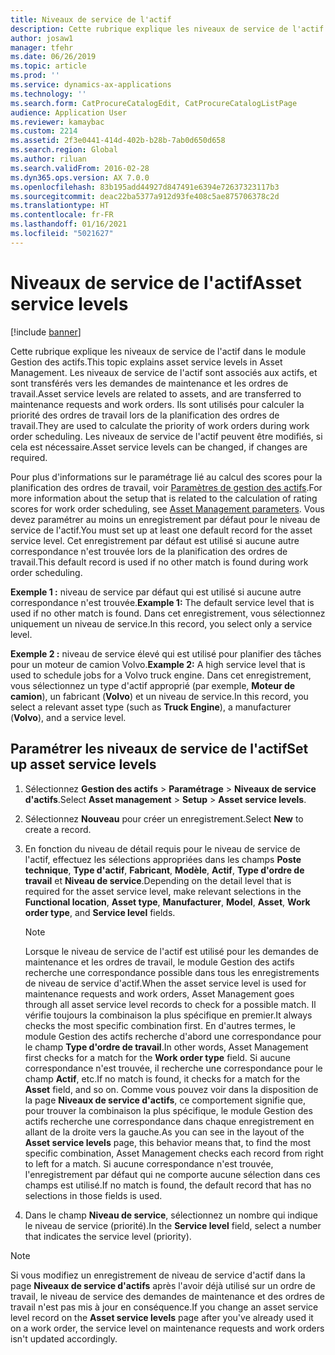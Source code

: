 ```yaml
---
title: Niveaux de service de l'actif
description: Cette rubrique explique les niveaux de service de l'actif dans le module Gestion des actifs.
author: josaw1
manager: tfehr
ms.date: 06/26/2019
ms.topic: article
ms.prod: ''
ms.service: dynamics-ax-applications
ms.technology: ''
ms.search.form: CatProcureCatalogEdit, CatProcureCatalogListPage
audience: Application User
ms.reviewer: kamaybac
ms.custom: 2214
ms.assetid: 2f3e0441-414d-402b-b28b-7ab0d650d658
ms.search.region: Global
ms.author: riluan
ms.search.validFrom: 2016-02-28
ms.dyn365.ops.version: AX 7.0.0
ms.openlocfilehash: 83b195add44927d847491e6394e72637323117b3
ms.sourcegitcommit: deac22ba5377a912d93fe408c5ae875706378c2d
ms.translationtype: HT
ms.contentlocale: fr-FR
ms.lasthandoff: 01/16/2021
ms.locfileid: "5021627"
---
```

# <a name="asset-service-levels"></a><span data-ttu-id="90eb7-103">Niveaux de service de l'actif</span><span class="sxs-lookup"><span data-stu-id="90eb7-103">Asset service levels</span></span>

[!include [banner](../../includes/banner.md)]

 

<span data-ttu-id="90eb7-104">Cette rubrique explique les niveaux de service de l'actif dans le module Gestion des actifs.</span><span class="sxs-lookup"><span data-stu-id="90eb7-104">This topic explains asset service levels in Asset Management.</span></span> <span data-ttu-id="90eb7-105">Les niveaux de service de l'actif sont associés aux actifs, et sont transférés vers les demandes de maintenance et les ordres de travail.</span><span class="sxs-lookup"><span data-stu-id="90eb7-105">Asset service levels are related to assets, and are transferred to maintenance requests and work orders.</span></span> <span data-ttu-id="90eb7-106">Ils sont utilisés pour calculer la priorité des ordres de travail lors de la planification des ordres de travail.</span><span class="sxs-lookup"><span data-stu-id="90eb7-106">They are used to calculate the priority of work orders during work order scheduling.</span></span> <span data-ttu-id="90eb7-107">Les niveaux de service de l'actif peuvent être modifiés, si cela est nécessaire.</span><span class="sxs-lookup"><span data-stu-id="90eb7-107">Asset service levels can be changed, if changes are required.</span></span>

<span data-ttu-id="90eb7-108">Pour plus d'informations sur le paramétrage lié au calcul des scores pour la planification des ordres de travail, voir [Paramètres de gestion des actifs](../setup-for-objects/enterprise-asset-management-parameters.md).</span><span class="sxs-lookup"><span data-stu-id="90eb7-108">For more information about the setup that is related to the calculation of rating scores for work order scheduling, see [Asset Management parameters](../setup-for-objects/enterprise-asset-management-parameters.md).</span></span> <span data-ttu-id="90eb7-109">Vous devez paramétrer au moins un enregistrement par défaut pour le niveau de service de l'actif.</span><span class="sxs-lookup"><span data-stu-id="90eb7-109">You must set up at least one default record for the asset service level.</span></span> <span data-ttu-id="90eb7-110">Cet enregistrement par défaut est utilisé si aucune autre correspondance n'est trouvée lors de la planification des ordres de travail.</span><span class="sxs-lookup"><span data-stu-id="90eb7-110">This default record is used if no other match is found during work order scheduling.</span></span>

<span data-ttu-id="90eb7-111">**Exemple 1 :** niveau de service par défaut qui est utilisé si aucune autre correspondance n'est trouvée.</span><span class="sxs-lookup"><span data-stu-id="90eb7-111">**Example 1:** The default service level that is used if no other match is found.</span></span> <span data-ttu-id="90eb7-112">Dans cet enregistrement, vous sélectionnez uniquement un niveau de service.</span><span class="sxs-lookup"><span data-stu-id="90eb7-112">In this record, you select only a service level.</span></span>

<span data-ttu-id="90eb7-113">**Exemple 2 :** niveau de service élevé qui est utilisé pour planifier des tâches pour un moteur de camion Volvo.</span><span class="sxs-lookup"><span data-stu-id="90eb7-113">**Example 2:** A high service level that is used to schedule jobs for a Volvo truck engine.</span></span> <span data-ttu-id="90eb7-114">Dans cet enregistrement, vous sélectionnez un type d'actif approprié (par exemple, **Moteur de camion**), un fabricant (**Volvo**) et un niveau de service.</span><span class="sxs-lookup"><span data-stu-id="90eb7-114">In this record, you select a relevant asset type (such as **Truck Engine**), a manufacturer (**Volvo**), and a service level.</span></span>

## <a name="set-up-asset-service-levels"></a><span data-ttu-id="90eb7-115">Paramétrer les niveaux de service de l'actif</span><span class="sxs-lookup"><span data-stu-id="90eb7-115">Set up asset service levels</span></span>

1. <span data-ttu-id="90eb7-116">Sélectionnez **Gestion des actifs** \> **Paramétrage** \> **Niveaux de service d'actifs**.</span><span class="sxs-lookup"><span data-stu-id="90eb7-116">Select **Asset management** \> **Setup** \> **Asset service levels**.</span></span>
2. <span data-ttu-id="90eb7-117">Sélectionnez **Nouveau** pour créer un enregistrement.</span><span class="sxs-lookup"><span data-stu-id="90eb7-117">Select **New** to create a record.</span></span>
3. <span data-ttu-id="90eb7-118">En fonction du niveau de détail requis pour le niveau de service de l'actif, effectuez les sélections appropriées dans les champs **Poste technique**, **Type d'actif**, **Fabricant**, **Modèle**, **Actif**, **Type d'ordre de travail** et **Niveau de service**.</span><span class="sxs-lookup"><span data-stu-id="90eb7-118">Depending on the detail level that is required for the asset service level, make relevant selections in the **Functional location**, **Asset type**, **Manufacturer**, **Model**, **Asset**, **Work order type**, and **Service level** fields.</span></span>

    > [!NOTE]
    > <span data-ttu-id="90eb7-119">Lorsque le niveau de service de l'actif est utilisé pour les demandes de maintenance et les ordres de travail, le module Gestion des actifs recherche une correspondance possible dans tous les enregistrements de niveau de service d'actif.</span><span class="sxs-lookup"><span data-stu-id="90eb7-119">When the asset service level is used for maintenance requests and work orders, Asset Management goes through all asset service level records to check for a possible match.</span></span> <span data-ttu-id="90eb7-120">Il vérifie toujours la combinaison la plus spécifique en premier.</span><span class="sxs-lookup"><span data-stu-id="90eb7-120">It always checks the most specific combination first.</span></span> <span data-ttu-id="90eb7-121">En d'autres termes, le module Gestion des actifs recherche d'abord une correspondance pour le champ **Type d'ordre de travail**.</span><span class="sxs-lookup"><span data-stu-id="90eb7-121">In other words, Asset Management first checks for a match for the **Work order type** field.</span></span> <span data-ttu-id="90eb7-122">Si aucune correspondance n'est trouvée, il recherche une correspondance pour le champ **Actif**, etc.</span><span class="sxs-lookup"><span data-stu-id="90eb7-122">If no match is found, it checks for a match for the **Asset** field, and so on.</span></span> <span data-ttu-id="90eb7-123">Comme vous pouvez voir dans la disposition de la page **Niveaux de service d'actifs**, ce comportement signifie que, pour trouver la combinaison la plus spécifique, le module Gestion des actifs recherche une correspondance dans chaque enregistrement en allant de la droite vers la gauche.</span><span class="sxs-lookup"><span data-stu-id="90eb7-123">As you can see in the layout of the **Asset service levels** page, this behavior means that, to find the most specific combination, Asset Management checks each record from right to left for a match.</span></span> <span data-ttu-id="90eb7-124">Si aucune correspondance n'est trouvée, l'enregistrement par défaut qui ne comporte aucune sélection dans ces champs est utilisé.</span><span class="sxs-lookup"><span data-stu-id="90eb7-124">If no match is found, the default record that has no selections in those fields is used.</span></span>

4. <span data-ttu-id="90eb7-125">Dans le champ **Niveau de service**, sélectionnez un nombre qui indique le niveau de service (priorité).</span><span class="sxs-lookup"><span data-stu-id="90eb7-125">In the **Service level** field, select a number that indicates the service level (priority).</span></span>


> [!NOTE]
> <span data-ttu-id="90eb7-126">Si vous modifiez un enregistrement de niveau de service d'actif dans la page **Niveaux de service d'actifs** après l'avoir déjà utilisé sur un ordre de travail, le niveau de service des demandes de maintenance et des ordres de travail n'est pas mis à jour en conséquence.</span><span class="sxs-lookup"><span data-stu-id="90eb7-126">If you change an asset service level record on the **Asset service levels** page after you've already used it on a work order, the service level on maintenance requests and work orders isn't updated accordingly.</span></span>
